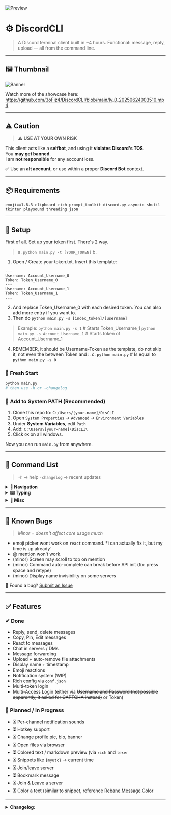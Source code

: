 ![Preview](https://github.com/user-attachments/assets/8067db4a-0f02-457f-b6ef-3897aefdb14f)
# ⚙️ DiscordCLI
> A Discord terminal client built in ~4 hours. Functional: message, reply, upload — all from the command line.

---

## 🖼️ Thumbnail
![Banner](https://github.com/user-attachments/assets/e072021d-ab9c-4edd-beb6-d38d19f75b51)

Watch more of the showcase here:
https://github.com/3oFiz4/DiscordCLI/blob/main/lv_0_20250624003510.mp4

---

## ⚠️ Caution
> ⚠️ **USE AT YOUR OWN RISK**

This client acts like a **selfbot**, and using it **violates Discord's TOS**.  
You **may get banned**.  
I am **not responsible** for any account loss.  

✅ Use an **alt account**, or use within a proper **Discord Bot** context.

---

## 📦 Requirements

```
emoji==1.6.3 clipboard rich prompt_toolkit discord.py asyncio shutil tkinter playsound threading json
````

---

## 🚀 Setup
First of all. Set up your token first. There's 2 way.
> a. `python main.py -t [YOUR_TOKEN]` 
> b. 
1. Open / Create your token.txt. Insert this template:
```
---
Username: Account_Username_0
Token: Token_Username_0
---
Username: Account_Username_1
Token: Token_Username_1
---
```
2. And replace Token_Username_0 with each desired token. You can also add more entry if you want to.
3. Then do `python main.py -s [index_token]/[username]`
> Example:
> `python main.py -s 1` # Starts Token_Username_1
> `python main.py -s Account_Username_1` # Starts token of Account_Username_1
4. REMEMBER, it should be Username-Token as the template, do not skip it, not even the <Space> between Token and :.
c. `python main.py` # Is equal to `python main.py -s 0`
### 🔹 Fresh Start
```bash
python main.py
# then use -h or -changelog
````

### 🔹 Add to System PATH (Recommended)

1. Clone this repo to:
   `C:/Users/[your-name]/DisCLI`
2. Open `System Properties` → `Advanced` → `Environment Variables`
3. Under **System Variables**, edit `Path`
4. Add:
   `C:\Users\[your-name]\DisCLI\`
5. Click `OK` on all windows.

Now you can run `main.py` from anywhere.

---

## 🧩 Command List

> `-h` → help
> `-changelog` → recent updates

<details>
<summary><strong>🧭 Navigation</strong></summary>

```
-s [server]         Pick a server
-c [channel]        Pick a chat channel (needs -s first)
-cf [friend]        Pick a friend to DM
-q / -e             Quit the CLI
-ct [emoji]         React a message with emoji, ex: -ct 5 :sob:
```

</details>

<details>
<summary><strong>⌨️ Typing</strong></summary>

```
-r [index] [msg]    Reply to message by index
-d [idx ...]        Delete messages (list accepted)
-up                Upload a file (via Explorer popup)
-deup              Clear all staged uploads
-fw [idx] [target]  Forward message to someone
-y [index]           Copy or Yank a message
-p [index]          Pin a message, if authorized 
-dp [index]         Unpin a message, if authorized
-e [index] [edit]   Edit a message of index_message with new edit
"say"               Without (-) will say something in current_channel, also sends a file if -up is triggered before
"@"                 List all mentionable users
":...:"             List all possible emoji
```

</details>

<details>
<summary><strong>🔔 Misc</strong></summary>

```
-ntf / -notif       Show notifications
-gntf / -gonotif    Jump to notif source
->n / -<n           Scroll newest/oldest by n messages
```
</details>

---

## 🐞 Known Bugs

> *Minor = doesn't affect core usage much*

* emoji picker wont work on `react` command. *i can actually fix it, but my time is up already`
* @ mention won't work.
* (minor) Screen may scroll to top on mention
* (minor) Command auto-complete can break before API init (fix: press space and retype)
* (minor) Display name invisibility on some servers

🐛 Found a bug? [Submit an Issue](../../issues)

---

## ✅ Features

### ✔ Done

* Reply, send, delete messages
* Copy, Pin, Edit messages
* React to messages
* Chat in servers / DMs
* Message forwarding
* Upload + auto-remove file attachments
* Display name + timestamp
* Emoji reactions
* Notification system (WIP)
* Rich config via `conf.json`
* Multi-token login
* Multi-Access Login (either via ~~Username and Password (not possible apparently, it asked for CAPTCHA instead)~~ or Token)
### 🚧 Planned / In Progress
* ⏳ Per-channel notification sounds
* ⏳ Hotkey support
* ⏳ Change profile pic, bio, banner
* ⏳ Open files via browser
* ⏳ Colored text / markdown preview (via `rich` and `lexer`
* ⏳ Snippets like `{myutc}` → current time
* ⏳ Join/leave server
* ⏳ Bookmark message
* ⏳ Join & Leave a server
* ⏳ Color a text (similar to snippet, reference [Rebane Message Color](https://rebane2001.com/discord-colored-text-generator/)

---
<details>
<summary><strong>Changelog: </summary>
<pre>
v25.06.17 (yy/mm/dd)
        - Initial release (took 4.5~ hours)
            a. Working Reply and Sending messages
            b. Ability to DM or Interact with friends
            c. Proper Chat UI
    v25.06.19 (Major Tweaks and Improvement) (took ~9.2 hours)
        - Improved Chat UI
            a. Different color for user and other people
            b. Added timestamp
            c. Auto-clear for every command trigger
            d. Long message has horizontal bar
            e. Reply to message is visible
            f. Display name and User name shows (tweakable)
            g. Added more colors
            h. Color change upon command insert, the input I mean
        - More commands (check -h)
            a. -d(elete messages)
            b. -up(load file)
            c. -de(stage)up(load file)
            d. -f(or)w(ard) message
            e. -n(o)t(i)f
            f. -g(o to)n(o)t(i)f
        - Misc
            a. Minor revamp of code structure
            b. Added notifications for ping (untested)   
    v25.06.19.01 (Minor tweaks)
        - Chat UI
            a. Attachment is shown
        - Misc
            a.  Added `conf.json` to configure the terminal
    v25.06.21 (Minor bug fixes)
    v25.06.21.01 (minor bug fixes)
    v25.06.21.02 (added few features)
        - More commands
            a. -y(ank message) # Yank is Copy
            b. -p(in message)
            c. -d(eny)p(in message)
            d. -e(dit message)
    v25.06.21.03 (added react to message)
        - More commands
            a. -(rea)ct (message)
                > This won't display properly if your CMD unable to show emoji. It do works in Win 11.
        - Added Account Template
            a. You can now switch to different account easily through `token.txt`
            b. Input token via `-t` in CLI
<pre>
</details>
